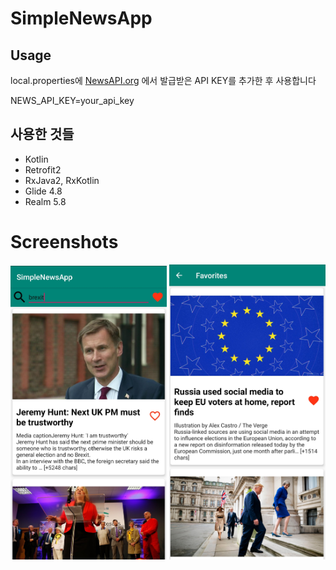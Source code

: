 # SimpleNewsApp
## Usage
local.properties에
[NewsAPI.org](https://newsapi.org/) 에서 발급받은 API KEY를 추가한 후 사용합니다

NEWS_API_KEY=your_api_key

## 사용한 것들
- Kotlin
- Retrofit2
- RxJava2, RxKotlin
- Glide 4.8
- Realm 5.8

# Screenshots
<div>
<img src="./image/search.jpeg" width="250px" />
  
<img src="./image/favorites.jpeg" width="250px" />
</div>  

